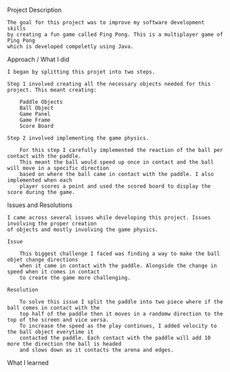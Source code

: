 Project Description

    The goal for this project was to improve my software development skills 
    by creating a fun game called Ping Pong. This is a multiplayer game of Ping Pong 
    which is developed compeletly using Java.


Approach / What I did

    I began by splitting this projet into two steps. 
    
    Step 1 involved creating all the necessary objects needed for this project. This meant creating:

        Paddle Objects 
        Ball Object
        Game Panel
        Game Frame
        Score Board

    Step 2 involved implementing the game physics.

        For this step I carefully implemented the reaction of the ball per contact with the paddle. 
        This meant the ball would speed up once in contact and the ball will move in a specific direction 
        based on where the ball came in contact with the paddle. I also implemented when each 
        player scores a point and used the scored board to display the score during the game.

    

Issues and Resolutions

    I came across several issues while developing this project. Issues involving the proper creation 
    of objects and mostly involving the game physics. 
    
    Issue

        This biggest challenge I faced was finding a way to make the ball objet change directions 
        when it came in contact with the paddle. Alongside the change in speed when it comes in contact 
        to create the game more challenging.

    Resolution

        To solve this issue I split the paddle into two piece where if the ball comes in contact with the 
        top half of the paddle then it moves in a randomw direction to the top of the screen and vice versa. 
        To increase the speed as the play continues, I added velocity to the ball object everytime it 
        contacted the paddle. Each contact with the paddle will add 10 more the direction the ball is headed 
        and slows down as it contacts the arena and edges. 
    

What I learned





